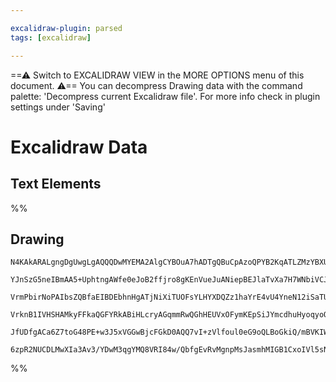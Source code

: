 ```yaml
---

excalidraw-plugin: parsed
tags: [excalidraw]

---
```

==⚠  Switch to EXCALIDRAW VIEW in the MORE OPTIONS menu of this document. ⚠== You can decompress Drawing data with the command palette: 'Decompress current Excalidraw file'. For more info check in plugin settings under 'Saving'


# Excalidraw Data

## Text Elements
%%
## Drawing
```compressed-json
N4KAkARALgngDgUwgLgAQQQDwMYEMA2AlgCYBOuA7hADTgQBuCpAzoQPYB2KqATLZMzYBXUtiRoIACyhQ4zZAHoFAc0JRJQgEYA6bGwC2CgF7N6hbEcK4OCtptbErHALRY8RMpWdx8Q1TdIEfARcZgRmBShcZQUebQBGAAYEmjoghH0EDihmbgBtcDBQMBKIEm4IAEcAKyMABQBrAFYADXxEuAoAKWUAOQAVAH0AIQBJFoAzHlSSyFhECsDsKI5l

YJnSzG5neIBmAA5+UphtngAWfe0eJoB2ffjro8gKEnVueJuANiepBEJlaTvXa7H7WNbiVCJH7MKCkNgNBAAYTY+DYpAqAGJ4ghsdiNpBNLhsA1lHChBxiMjUeiJLDrMw4LhAtl8RAJoR8PgAMqwdYSQQeVkwuEIgDqr0k3D4hQEsPhCB5MD56AF5R+ZIBHHCuTQ8R+bEZ2DUJ11iShMogpOEcFGxB1qDyAF0fhNyJlbdwOEJOT9CBSsBVcIlWWSK

VrmPbirNoPAIbsZQBfaEIBDEbhnHgATjNiXiTUOFsYLHYXDQZz1haYrE4vU4YneN12iSaTU+TSSvuYABF0lBU9xYUIED9NMIKQBRYKZbL2r0+i1CODEXB9tO6m5nJqZ9v7fYXJrm6NEDgNT3e/A/VHE/toCYEMKFBPgZ10XBwOA8lcQqPQSQZCEQEQAJQBsDCEAgFDDESJKhpSKJopiExIchoHYCIzJQKMfb6DyIpIvBNLoFiOIkah6FZJh2FQcS

VrknB1IVHSHAMkyFFkaQGFYRkABiHLcryAGqmmRwQGhHEUVxOFymKEpSiJYmcdhuHyoqyoQEJ7GKRkABKwiatq7zyeR2SSQA8oaxrvGaRniSZ2HcZwUDcbg+gciaqBNDZWn6A52RcoQRgQjwh6QApEnYf0WBQAAgkBpboMEEwgV54UZJ+pAxRxbAUH+uBrqgc4XoUonGZRGTjhS0VZTlIT5RATJwlQKV2RkVWNf0saLGOwnFcw2BwpyLTcPsiRnC

JfUDfgACa6Z7toG48PE+w3J5xVGGwBjcFGkD0AQQ7vI+zVlfoul0eG9oQLBoGkiQ/mBVKIWWqQt19nA3CraUN3EAAsmwxAIBVuCaME+V3vgYQiV9VIIWg20QMMKJ1aQyiEgAFItNzULwHxYxjWPJE0ACUrLaQgyjekyiwo7g6NNrjdO8AzBPE4dxVhX50kIOZUAlrO54ia6LkIKT/rPasW0WlkQMgwOpBDj82BEG9aCDsOFocELsvyxawhQMeEKq

6zpR2NUCDLMwXIa3Av3/YDwM3qgYMQ8VRI84w/QbfgEvRvMgnpMsJasmhMIGB1CxoIVl5sNeoP3mr0augYXL+zznDcE78elPgoQxQH7ue2enKPuASZ0OywSRk+CZAA==
```
%%